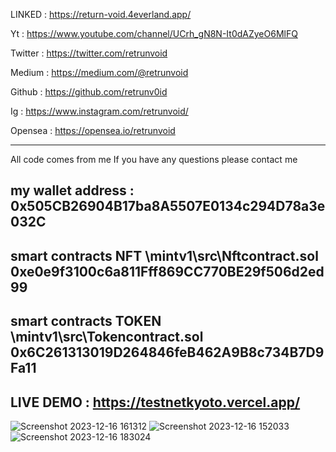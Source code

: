 LINKED : https://return-void.4everland.app/

Yt : https://www.youtube.com/channel/UCrh_gN8N-It0dAZyeO6MlFQ

Twitter : https://twitter.com/retrunvoid

Medium : https://medium.com/@retrunvoid

Github : https://github.com/retrunv0id

Ig : https://www.instagram.com/retrunvoid/

Opensea : https://opensea.io/retrunvoid

----------------------------------------

All code comes from me
If you have any questions please contact me

my wallet address : 0x505CB26904B17ba8A5507E0134c294D78a3e032C
------------------------------------------
smart contracts NFT \mintv1\src\Nftcontract.sol
0xe0e9f3100c6a811Fff869CC770BE29f506d2ed99
-------------------------------------------
smart contracts TOKEN \mintv1\src\Tokencontract.sol
0x6C261313019D264846feB462A9B8c734B7D9Fa11
-------------------------------------------
LIVE DEMO : https://testnetkyoto.vercel.app/
-------------------------------------------
![Screenshot 2023-12-16 161312](https://github.com/retrunv0id/TESTNETKYOTO/assets/45552788/d01075dd-4bdf-4035-a323-4da59569be19)
![Screenshot 2023-12-16 152033](https://github.com/retrunv0id/TESTNETKYOTO/assets/45552788/83b21277-5b6d-449f-b959-6b87c55d3097)
![Screenshot 2023-12-16 183024](https://github.com/retrunv0id/TESTNETKYOTO/assets/45552788/a693bd36-f9d9-4f0e-97ed-116e0f3087ef)


